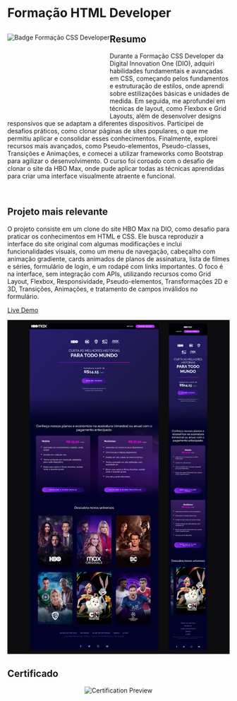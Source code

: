 # Formação HTML Developer
<div align="center">
  <img align="left" height="180rem" alt="Badge Formação CSS Developer" src="https://hermes.dio.me/tracks/da043c7a-7189-441e-bf28-adc2d05a4934.png"/>
  <div align="left">
    
  ## Resumo
Durante a Formação CSS Developer da Digital Innovation One (DIO), adquiri habilidades fundamentais e avançadas em CSS, começando pelos fundamentos e estruturação de estilos, onde aprendi sobre estilizações básicas e unidades de medida. Em seguida, me aprofundei em técnicas de layout, como Flexbox e Grid Layouts, além de desenvolver designs responsivos que se adaptam a diferentes dispositivos. Participei de desafios práticos, como clonar páginas de sites populares, o que me permitiu aplicar e consolidar esses conhecimentos. Finalmente, explorei recursos mais avançados, como Pseudo-elementos, Pseudo-classes, Transições e Animações, e comecei a utilizar frameworks como Bootstrap para agilizar o desenvolvimento. O curso foi coroado com o desafio de clonar o site da HBO Max, onde pude aplicar todas as técnicas aprendidas para criar uma interface visualmente atraente e funcional. 

  </div>
</div>

<br>

## Projeto mais relevante
O projeto consiste em um clone do site HBO Max na DIO, como desafio para praticar os conhecimentos em HTML e CSS. Ele busca reproduzir a interface do site original com algumas modificações e inclui funcionalidades visuais, como um menu de navegação, cabeçalho com animação gradiente, cards animados de planos de assinatura, lista de filmes e séries, formulário de login, e um rodapé com links importantes. O foco é na interface, sem integração com APIs, utilizando recursos como Grid Layout, Flexbox, Responsividade, Pseudo-elementos, Transformações 2D e 3D, Transições, Animações, e tratamento de campos inválidos no formulário.

[Live Demo](https://osmarbaia.github.io/dio-formacao-css-developer/)

![Project Preview](https://raw.githubusercontent.com/OsmarBaia/dio-formacao-css-developer/main/4-HboMaxClone/assets/images/readme-images/1.png)

## Certificado

<div align="center">
  
![Certification Preview](https://hermes.dio.me/certificates/cover/JSLTYYEP.jpg)

</div>
